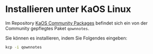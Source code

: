 # Installieren unter KaOS Linux

Im Repository [KaOS Community Packages](https://github.com/KaOS-Community-Packages/qownnotes) befindet sich ein von der Community gepflegtes Paket `qownnotes`.

Sie können es installieren, indem Sie Folgendes eingeben:

```bash
kcp -i qownnotes
```
